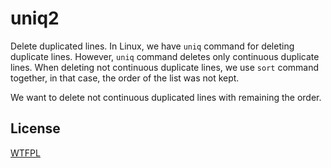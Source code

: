 # uniq2

Delete duplicated lines.
In Linux, we have `uniq` command for deleting duplicate lines.
However, `uniq` command deletes only continuous duplicate lines.
When deleting not continuous duplicate lines, we use `sort` command together, in that case, the order of the list was not kept.

We want to delete not continuous duplicated lines with remaining the order.

## License

[WTFPL](https://github.com/tamada/uniq2/master/blob/LICENSE)
